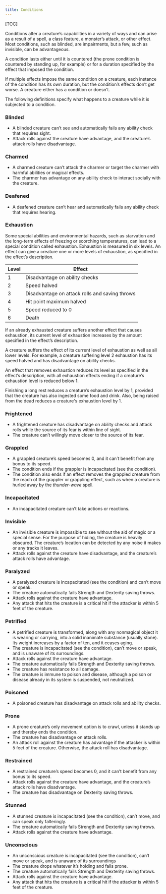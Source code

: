 ```yaml
---
title: Conditions
---
```


[TOC]

Conditions alter a creature’s capabilities in a variety of ways and can arise as a result of a spell, a class feature, a monster’s attack, or other effect. Most conditions, such as blinded, are impairments, but a few, such as invisible, can be advantageous.

A condition lasts either until it is countered (the prone condition is countered by standing up, for example) or for a duration specified by the effect that imposed the condition.

If multiple effects impose the same condition on a creature, each instance of the condition has its own duration, but the condition’s effects don’t get worse. A creature either has a condition or doesn’t.

The following definitions specify what happens to a creature while it is subjected to a condition.

### Blinded
*   A blinded creature can’t see and automatically fails any ability check that requires sight.
*   Attack rolls against the creature have advantage, and the creature’s attack rolls have disadvantage.

### Charmed
*   A charmed creature can’t attack the charmer or target the charmer with harmful abilities or magical effects.
*   The charmer has advantage on any ability check to interact socially with the creature.

### Deafened
*   A deafened creature can’t hear and automatically fails any ability check that requires hearing.

### Exhaustion

Some special abilities and environmental hazards, such as starvation and the long-term effects of freezing or scorching temperatures, can lead to a special condition called exhaustion. Exhaustion is measured in six levels. An effect can give a creature one or more levels of exhaustion, as specified in the effect’s description.

| Level | Effect                                         |
| ----- | ---------------------------------------------- |
| 1     | Disadvantage on ability checks                 |
| 2     | Speed halved                                   |
| 3     | Disadvantage on attack rolls and saving throws |
| 4     | Hit point maximum halved                       |
| 5     | Speed reduced to 0                             |
| 6     | Death                                          |

If an already exhausted creature suffers another effect that causes exhaustion, its current level of exhaustion increases by the amount specified in the effect’s description.

A creature suffers the effect of its current level of exhaustion as well as all lower levels. For example, a creature suffering level 2 exhaustion has its speed halved and has disadvantage on ability checks.

An effect that removes exhaustion reduces its level as specified in the effect’s description, with all exhaustion effects ending if a creature’s exhaustion level is reduced below 1.

Finishing a long rest reduces a creature’s exhaustion level by 1, provided that the creature has also ingested some food and drink. Also, being raised from the dead reduces a creature's exhaustion level by 1.

### Frightened
*   A frightened creature has disadvantage on ability checks and attack rolls while the source of its fear is within line of sight.
*   The creature can’t willingly move closer to the source of its fear.

### Grappled
*   A grappled creature’s speed becomes 0, and it can’t benefit from any bonus to its speed.
*   The condition ends if the grappler is incapacitated (see the condition).
*   The condition also ends if an effect removes the grappled creature from the reach of the grappler or grappling effect, such as when a creature is hurled away by the _thunder-wave_ spell.

### Incapacitated
*   An incapacitated creature can’t take actions or reactions.

### Invisible
*   An invisible creature is impossible to see without the aid of magic or a special sense. For the purpose of hiding, the creature is heavily obscured. The creature’s location can be detected by any noise it makes or any tracks it leaves.
*   Attack rolls against the creature have disadvantage, and the creature’s attack rolls have advantage.

### Paralyzed
*   A paralyzed creature is incapacitated (see the condition) and can’t move or speak.
*   The creature automatically fails Strength and Dexterity saving throws.
*   Attack rolls against the creature have advantage.
*   Any attack that hits the creature is a critical hit if the attacker is within 5 feet of the creature.

### Petrified
*   A petrified creature is transformed, along with any nonmagical object it is wearing or carrying, into a solid inanimate substance (usually stone). Its weight increases by a factor of ten, and it ceases aging.
*   The creature is incapacitated (see the condition), can’t move or speak, and is unaware of its surroundings.
*   Attack rolls against the creature have advantage.
*   The creature automatically fails Strength and Dexterity saving throws.
*   The creature has resistance to all damage.
*   The creature is immune to poison and disease, although a poison or disease already in its system is suspended, not neutralized.

### Poisoned
*   A poisoned creature has disadvantage on attack rolls and ability checks.

### Prone
*   A prone creature’s only movement option is to crawl, unless it stands up and thereby ends the condition.
*   The creature has disadvantage on attack rolls.
*   An attack roll against the creature has advantage if the attacker is within 5 feet of the creature. Otherwise, the attack roll has disadvantage.

### Restrained
*   A restrained creature’s speed becomes 0, and it can’t benefit from any bonus to its speed.
*   Attack rolls against the creature have advantage, and the creature’s attack rolls have disadvantage.
*   The creature has disadvantage on Dexterity saving throws.

### Stunned
*   A stunned creature is incapacitated (see the condition), can’t move, and can speak only falteringly.
*   The creature automatically fails Strength and Dexterity saving throws.
*   Attack rolls against the creature have advantage.

### Unconscious
*   An unconscious creature is incapacitated (see the condition), can’t move or speak, and is unaware of its surroundings
*   The creature drops whatever it’s holding and falls prone.
*   The creature automatically fails Strength and Dexterity saving throws.
*   Attack rolls against the creature have advantage.
*   Any attack that hits the creature is a critical hit if the attacker is within 5 feet of the creature.
